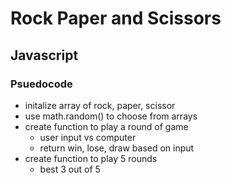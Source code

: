 # Rock Paper and Scissors
## Javascript

### Psuedocode
- initalize array of rock, paper, scissor
- use math.random() to choose from arrays
- create function to play a round of game
  - user input vs computer
  - return win, lose, draw based on input
- create function to play 5 rounds
  - best 3 out of 5
